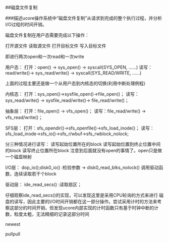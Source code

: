 ##磁盘文件复制

###描述ucore操作系统中“磁盘文件复制”从请求到完成的整个执行过程，并分析I/O过程的时间开销。



磁盘文件复制在用户态需要完成以下操作：

打开源文件
读取源文件
打开目标文件
写入目标文件

即进行两次open和一次read和一次write


用户态： 打开：open() -> sys_open() -> syscall(SYS_OPEN, ……) 读写：read/write()-> sys_read/write() -> syscall(SYS_READ/WRITE, ……)

上面的过程主要还是做一个从用户态到内核态的切换(利用中断处理例程)

内核态： 打开：sys_open()->sysfile_open()->file_open()； 读写：sys_read/write() -> sysfile_read/write()-> file_read/write()；

抽象层： 打开：file_open() -> vfs_open()； 读写：file_read/write() ->　vfs_read/write()；

SFS层： 打开：sfs_opendir()->sfs_openfile()->sfs_load_inode()； 读写：sfs_load_inode->sfs_io()->sfs_r/wbuf->sfs_rwblock_nolock; 

分三种情况进行读写： 读写起始位置所在的block 读写起始位置到终止位置中间的block 读写终止位置所在block 注意到后面就没有open的事情了。open只是做一个磁盘映射

I/O层： dop_io();disk0_io() :检验参数 -> disk0_read_blks_nolock() 调用驱动函数，连续读取若干个block

驱动层： ide_read_secs() :读取扇区；


仔细观察ide_read_secs()的实现，可以发现这里是采用CPU轮询的方式来进行 磁盘的读写，因此主要的I/O时间开销都在这一部分操作。尝试采用计时的方法来考察这部分的时间开销，但发现ucore内部实现的计时函数只有基于时钟中断的计数，粒度太粗，无法精细的记录这部分时间

newest

pullpull